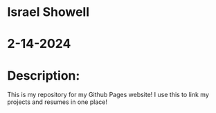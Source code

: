 # Israel Showell
# 2-14-2024

# Description:
This is my repository for my Github Pages website! I use this to link my projects and resumes in one place!
